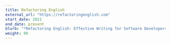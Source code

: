 ```yaml
---
title: Refactoring English
external_url: "https://refactoringenglish.com"
start_date: 2021
end_date: present
blurb: "*Refactoring English: Effective Writing for Software Developers* is my upcoming book that teaches developers practical tips to improve their writing."
weight: 98
---
```

